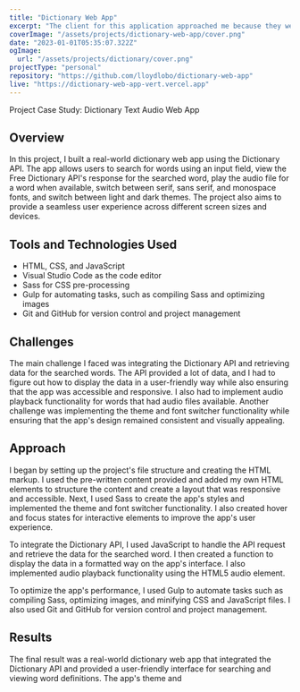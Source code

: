 ```yaml
---
title: "Dictionary Web App"
excerpt: "The client for this application approached me because they were looking to create a product that allows drivers to quickly connect with mechanics when dealing with car problems. They also were loooking to enable hobbyist and mechanics unassociated with any particular shop the opportunity to gig-work and manage their own time. I was able to effectively create user personas, competitive audits, sketches, wireframes and a final prototype and send over final assets to an engineer in around three months."
coverImage: "/assets/projects/dictionary-web-app/cover.png"
date: "2023-01-01T05:35:07.322Z"
ogImage:
  url: "/assets/projects/dictionary/cover.png"
projectType: "personal"
repository: "https://github.com/lloydlobo/dictionary-web-app"
live: "https://dictionary-web-app-vert.vercel.app"
---
```


Project Case Study: Dictionary Text Audio Web App

## Overview

In this project, I built a real-world dictionary web app using the Dictionary API. The app allows users to search for words using an input field, view the Free Dictionary API's response for the searched word, play the audio file for a word when available, switch between serif, sans serif, and monospace fonts, and switch between light and dark themes. The project also aims to provide a seamless user experience across different screen sizes and devices.

## Tools and Technologies Used

- HTML, CSS, and JavaScript
- Visual Studio Code as the code editor
- Sass for CSS pre-processing
- Gulp for automating tasks, such as compiling Sass and optimizing images
- Git and GitHub for version control and project management

## Challenges

The main challenge I faced was integrating the Dictionary API and retrieving data for the searched words. The API provided a lot of data, and I had to figure out how to display the data in a user-friendly way while also ensuring that the app was accessible and responsive. I also had to implement audio playback functionality for words that had audio files available. Another challenge was implementing the theme and font switcher functionality while ensuring that the app's design remained consistent and visually appealing.

## Approach

I began by setting up the project's file structure and creating the HTML markup. I used the pre-written content provided and added my own HTML elements to structure the content and create a layout that was responsive and accessible. Next, I used Sass to create the app's styles and implemented the theme and font switcher functionality. I also created hover and focus states for interactive elements to improve the app's user experience.

To integrate the Dictionary API, I used JavaScript to handle the API request and retrieve the data for the searched word. I then created a function to display the data in a formatted way on the app's interface. I also implemented audio playback functionality using the HTML5 audio element.

To optimize the app's performance, I used Gulp to automate tasks such as compiling Sass, optimizing images, and minifying CSS and JavaScript files. I also used Git and GitHub for version control and project management.

## Results

The final result was a real-world dictionary web app that integrated the Dictionary API and provided a user-friendly interface for searching and viewing word definitions. The app's theme and
